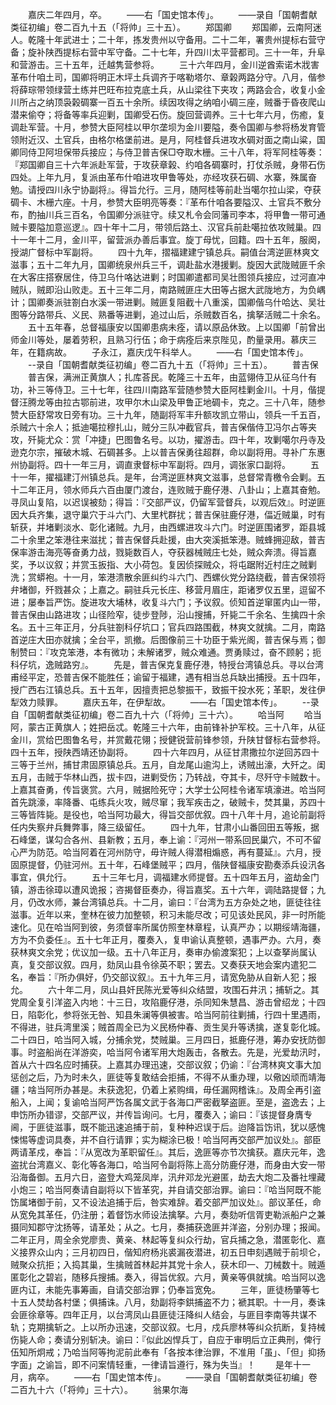 <!-- { "loadSidebar": true } -->
　　嘉庆二年四月，卒。
　　——右「国史馆本传」。
　　——录自「国朝耆献类征初编」卷二百九十五（「将帅」三十五）。
　　郑国卿
　　郑国卿，云南阿迷人。乾隆十年武进士；二十年，拣发贵州以守备用。二十二年，署贵州提标右营守备；旋补陕西提标右营中军守备。二十七年，升四川太平营都司。三十一年，升阜和营游击。三十五年，迁越隽营参将。
　　三十六年四月，金川逆酋索诺木戕害革布什咱土司，国卿将明正木坪土兵调齐于喀勒塔尔、章榖两路分守。八月，偕参将薛琮带领绿营土练并巴旺布拉克底土兵，从山梁往下夹攻；两路会合，收复小金川所占之纳顶袅榖碉寨一百五十余所。续因攻得之纳咱小碉三座，贼番于昏夜爬山潜来偷夺；将备等率兵迎剿，国卿受石伤。旋回营调养。三十七年六月，伤癒，复调赴军营。十月，参赞大臣阿桂以甲尔垄坝为金川要隘，奏令国卿与参将杨发育管领附近汉、土官兵，由格尔格堡前进。是月，阿桂督兵进攻水碉对面之南山粱，国卿同侍卫阿坦保带兵接应；与侍卫普吉保□夺取木栅。三十八年，将军阿桂等奏：『郑国卿自三十六年派赴军营，于攻获章榖、约咱各碉寨时，打仗杀贼，身带石伤四处。上年九月，复派由革布什咱进攻甲鲁等处，亦经攻获石碉、水寨，殊属奋勉。请授四川永宁协副将』。得旨允行。三月，随阿桂等前赴当噶尔拉山梁，夺获碉卡、木栅六座。十月，参赞大臣明亮等奏：『革布什咱各要隘汉、土官兵不敷分布，酌抽川兵三百名，令国卿分派驻守。续又札令会同藩司李本，将甲鲁一带可通贼卡要隘加意巡逻』。四十年十二月，带领后路土、汉官兵前赴噶拉依攻贼巢。四十一年十二月，金川平，留营派办善后事宜。旋丁母忧，回籍。四十五年，服阕，授湖广督标中军副将。
　　四十九年，摺福建建宁镇总兵。嗣值台湾逆匪林爽文滋事；五十二年九月，国卿统泉州兵三千，调赴盐水港援剿。旋因大武陇贼匪千余在大客庄搭寮居住，侍卫乌什咯达进剿；时国卿遣都司吴壮图领兵接应，过河直冲贼队，贼即沿山败走。五十三年二月，南路贼匪庄大田等占据大武陇地方，为负嵎计；国卿奏派驻劄白水溪一带进剿。贼匪复阻截十八重溪，国卿偕乌什哈达、吴壮图等分路带兵、义民、熟番等进剿，追过山后，杀贼数百名，擒拏活贼二十余名。
　　五十五年春，总督福康安以国卿患病未痊，请以原品休致。上以国卿「前曾出师金川等处，屡着劳积，且熟习行伍；命于病痊后来京陛见，酌量录用。慕庆三年，在籍病故。
　　子永江，嘉庆戊午科举人。
　　——右「国史馆本传」。
　　--录自「国朝耆献类征初编」卷二百九十五（「将帅」三十五）。
　　普吉保
　　普吉保，满洲正黄旗人；扎库荅民。乾隆三十五年，由蓝翎侍卫从征乌什有功，补三等侍卫。三十七年，往四川南路军营随参赞大臣阿桂剿金川。十月，偕提督汪腾龙等由拉古鄂前进，攻甲尔木山梁及甲鲁正地碉卡，克之。三十八年，随参赞大臣舒常攻日旁有功。三十九年，随副将军丰升额攻凯立带山，领兵一千五百，杀贼六十余人；抵迪噶拉穆扎山，贼分三队冲截官兵，普吉保偕侍卫冯尔占等夹攻，歼毙尤众：赏「冲捷」巴图鲁名号。以功，擢游击。四十年，攻剿噶尔丹寺及逊克尔宗，摧破木城、石碉甚多。上以普吉保勇往超群，命以副将用。寻补广东惠州协副将。四十一年三月，调直隶督标中军副将。四月，调张家口副将。
　　五十一年，擢福建汀州镇总兵。是年，台湾逆匪林爽文滋事，总督常青檄令会剿。五十二年正月，领水师兵六百由厦门渡台，连败贼于鹿仔港、八卦山；上嘉其奋勉。寻凤山复陷，以迟误被劾；得旨：『交部严议，仍留军营督兵，以观后效』。时逆匪因大兵齐集，退守巢穴于斗六门、大里杙群扰；普吉保驻鹿仔港，偪近贼巢，时有斩获，并堵剿淡水、彰化诸贼。九月，由西螺进攻斗六门。时逆匪围诸罗，距县城二十余里之笨港往来滋扰；普吉保督兵赴援，由大突溪抵笨港。贼蜂拥迎敌，普吉保率游击海亮等奋勇力战，戮毙数百人，夺获器械贼庄七处，贼众奔溃。得旨嘉奖，予以议叙；并赏玉扳指、大小荷包。复因侦探贼众，将屯踞附近村庄之贼剿洗；赏蟒袍。十一月，笨港溃散余匪纠约斗六门、西螺伙党分路绕截，普吉保领将弁堵御，歼戮甚众；上嘉之。嗣驻兵元长庄、移营月眉庄，距诸罗仅五里，逗留不进；屡奉旨严饬。旋进攻大埔林，收复斗六门；予议叙。侦知首逆窜匿内山一带，普吉保由山路进攻；山径险窄，徒步登陟，沿山搜捕，歼毙二千余名、生擒四十余名。五十三年正月，分兵驻劄科仔坑口；官兵四路围截，林爽文就擒。二月，南路首逆庄大田亦就擒；全台平，凯撤。后图像前三十功臣于紫光阁，普吉保与焉；御制赞曰：『攻克笨港，本有微功；未解诸罗，贼众难通。贾勇赎过，奋不顾躬；扼科仔坑，逸贼路穷』。
　　先是，普吉保克复鹿仔港，特授台湾镇总兵。寻以台湾甫经平定，恐普吉保不能胜任；谕留于福建，遇有相当总兵缺出捕授。五十四年，授广西右江镇总兵。五十五年，因擅责把总黎振干，致振干投水死；革职，发往伊犁效力赎罪。
　　嘉庆五年，在伊犁故。
　　——右「国史馆本传」。
　　--录自「国朝耆献类征初编」卷二百九十六（「将帅」三十六）。
　　哈当阿
　　哈当阿，蒙古正黄旗人；姓把岳忒。乾隆三十六年，由前锋补护军校。三十八年，从征金川，赏给巴图鲁名号，并赏戴花翎；授健锐营前锋参领，升陕甘督标右营参将。四十五年，授陕西靖还协副将。
　　四十六年四月，从征甘肃撒拉尔逆回苏四十三等于兰州，捕甘肃固原镇总兵。五月，自龙尾山逾沟上，诱贼出濠，大歼之。闺五月，击贼于华林山西，拔卡四，进剿受伤；乃转战，夺其卡，尽歼守卡贼数十。上嘉其奋勇，传旨褒赏。六月，贼据险死守；大学士公阿桂令诸军填濠进。哈当阿首先跳濠，率降番、屯练兵火攻，贼尽窜；我军疾击之，破贼卡，焚其巢，苏四十三等皆阵毙。是役也，哈当阿功最大，得旨交部优叙。四十八年十月，追论前副将任内失察弁兵舞弊事，降三级留任。
　　四十九年，甘肃小山番回田五等叛，据石峰堡，谋勾合各州、县新教；五月，奉上谕：『河州一带系回民巢穴，不可不留心严为防范。哈当阿着在河州防守，毋许贼人得潜相煽惑，再有蔓延』。六月，授固原提督，仍驻河州。五十年，石峰堡贼平；四月，偕陕督福康安勘奏添兵设汛各事宜，俱允行。
　　五十三年七月，调福建水师提督。五十四年五月，盗劫金门镇，游击徐璋以遭风诡报；咨揭督臣奏办，得旨嘉奖。五十六年，调陆路提督；九月，仍改水师，兼台湾镇总兵。十二月，谕曰：『台湾为五方杂处之地，匪徒往往滋事。近年以来，奎林在彼力加整顿，积习未能尽改；可见该处民风，非一时所能速化。见在哈当阿到彼，务须督率所属仿照奎林章程，认真严办；以期绥靖海疆，方为不负委任』。五十七年正月，覆奏入，复申谕认真整顿，遇事严办。六月，奏获林爽文余党；优议加一级。五十八年正月，奏审办偷渡案犯；上以查拏尚属认真，复交部议叙。四月，劾凤山县令徐英不职；罢去。又奏获天地会案内遣犯二名，奉旨：『所办俱好，仍交部议叙』。五十九年三月，请宽免胁从自新人犯；报允。
　　六十年二月，凤山县奸民陈光爱等纠众结盟，攻围石井汛；捕斩之。其党周全复引洋盗入内地：十三日，攻陷鹿仔港，杀同知朱慧昌、游击曾绍龙；十四日，陷彰化，参将张无咎、知县朱澜等俱被害。哈当阿前往剿捕，行四十里遇雨，不得进，驻兵湾里溪；贼首周全已为义民杨仲春、贡生吴升等诱擒，遂复彰化城。二十四日，哈当阿入城，分捕余党，焚贼巢。三月四日，抵鹿仔港，筹办安抚防御事。时盗船尚在洋游奕，哈当阿令诸军用大炮轰击，各散去。先是，光爱劫汛时，首从六十四名应时捕获。上嘉其办理迅速，交部议叙；仍谕：『台湾林爽文事大加惩创之后，乃为时未久，匪徒等复敢结会拒捕，不得不从重办理，以儆凶顽而靖海疆；啥当阿所办甚是。未获逸犯，仍着上紧购缉，毋任漏网稽诛』。及周全再引盗船入，上闻；复谕哈当阿严饬各属文武于各海口严密截拏盗匪。至是，盗逸去；上申饬所办错谬，交部严议，并传旨询问。七月，覆奏入；谕曰：『该提督身膺专阃，于匪徒滋事，既不能迅速追捕于前，复种种迟误于后。迨降旨饬讯，犹以感愧悚惕等虚词具奏，并不自行请罪；实为糊涂已极！哈当阿再交部严加议处』。部臣两请革戍，奉旨：『从宽改为革职留任』。其后，逸匪等亦节次擒获。嘉庆元年，逸盗扰台湾嘉义、彰化等各海口，哈当阿令副将陈上高分防鹿仔港，而身由大安一带沿海备御。五月六日，盗登大鸡笼凤岸，汛弁邓龙光避匿，劫去大炮二及番社埋藏小炮三；哈当阿奏请自副将以下皆革究，并自请交部治罪。谕曰：『哈当阿既不能饬属堵御于前，又不设法追捕于后，咎实难辞。着交部严加议处』。部议革任，命从宽免其革任，仍注册；着督饬水师设法擒拏。六月，奏劾听信胥吏勒派船户之兼摄同知郡守沈扬等，请革处；从之。七月，奏捕获逸匪并洋盗，分别办理；报闻。二年正月，周全余党廖贵、黄亲、林起等复纠众行劫，官兵捕之急，潜匿彰化、嘉义接界众山内；三月初四日，偕知府杨兆裘漏夜潜进，初五日申刻遇贼于前坝仑，贼聚众抗拒；入捣其巢，生擒贼首林起并其党十余人，获木印一、刀械数十。贼遁匿彰化之碧岩，随移兵搜捕。奏入，得旨优叙。六月，黄亲等俱就擒。哈当阿以逸匪内讧，未能先事筹画，自请交部治罪；仍奉旨宽免。
　　三年，匪徒杨肇等七十五人焚劫各村堡；俱捕诛。八月，劾副将李鉷捕盗不力；褫其职。十一月，奏诛会匪徐章等。四年正月，以台湾凤山县匪徒汪降纠人结会，与匪目李南等共谋不轨；克期擒斩之。上以所办迅速，交部议叙。七月，戍兵廖林等纠众抗断，复持械伤毙人命；奏请分别斩决。谕曰：『似此凶悍兵丁，自应于审明后立正典刑，俾行伍知所炯戒；乃哈当阿等拘泥前此奉有「各按本律治罪，不准用「虽」、「但」抑扬字面」之谕旨，即不问案情轻重，一律请旨遵行，殊为失当』！
　　是年十一月，病卒。
　　——右「国史馆本传」。
　　——录自「国朝耆献类征初编」卷二百九十六（「将帅」三十六）。
　　翁果尔海
